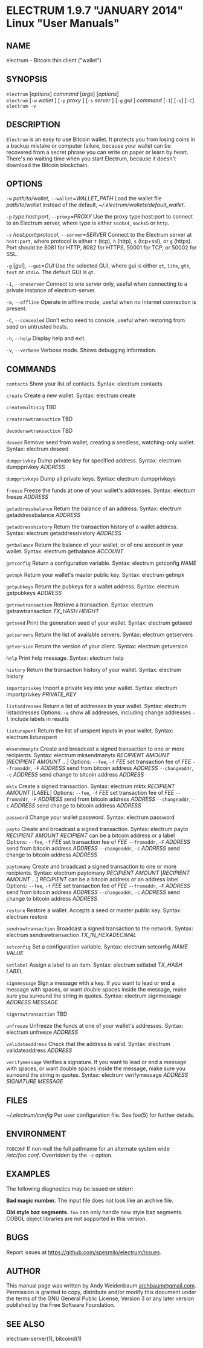 ELECTRUM 1.9.7 "JANUARY 2014" Linux "User Manuals"
==================================================

NAME
----

electrum - Bitcoin thin client ("wallet")

SYNOPSIS
--------

`electrum` [*options*] *command* [*args*] [*options*]  
`electrum` [`-w` *wallet* ] [`-p` *proxy* ] [`-s` *server* ] [`-g` *gui* ] *command* [`-1`] [`-o`] [`-C`]  
`electrum -v`

DESCRIPTION
-----------

`Electrum` is an easy to use Bitcoin wallet. It protects you from
losing coins in a backup mistake or computer failure, because your
wallet can be recovered from a secret phrase you can write on paper
or learn by heart. There's no waiting time when you start Electrum,
because it doesn't download the Bitcoin blockchain.

OPTIONS
-------

`-w` *path/to/wallet*, `--wallet`=*WALLET_PATH*
  Load the wallet file *path/to/wallet* instead of the default,
  *~/.electrum/wallets/default_wallet*.

`-p` *type:host:port*, `--proxy`=*PROXY*
  Use the proxy type:host:port to connect to an Electrum server,
  where type is either `socks4`, `socks5` or `http`.

`-s` *host:port:protocol*, `--server`=*SERVER*
  Connect to the Electrum server at `host:port`, where protocol is either
  `t` (tcp), `h` (http), `s` (tcp+ssl), or `g` (https). Port should be
  8081 for HTTP, 8082 for HTTPS, 50001 for TCP, or 50002 for SSL.

`-g` [*gui*], `--gui`=*GUI*
  Use the selected GUI, where gui is either `qt`, `lite`, `gtk`, `text`
  or `stdio`. The default GUI is `qt`.

`-1`, `--oneserver`
  Connect to one server only, useful when connecting to a private instance
  of electrum-server.

`-o`, `--offline`
  Operate in offline mode, useful when no Internet connection is present.

`-C`, `--concealed`
  Don't echo seed to console, useful when restoring from seed on
  untrusted hosts.

`-h`, `--help`
  Display help and exit.

`-v`, `--verbose`
  Verbose mode. Shows debugging information.

COMMANDS
--------

`contacts`
  Show your list of contacts.
    Syntax:
      electrum contacts

`create`
  Create a new wallet.
    Syntax:
      electrum create

`createmultisig`
  TBD

`createrawtransaction`
  TBD

`decoderawtransaction`
  TBD

`deseed`
  Remove seed from wallet, creating a seedless, watching-only wallet.
    Syntax:
      electrum deseed

`dumpprivkey`
  Dump private key for specified address.
    Syntax:
      electrum dumpprivkey *ADDRESS*

`dumpprivkeys`
  Dump all private keys.
    Syntax:
      electrum dumpprivkeys

`freeze`
  Freeze the funds at one of your wallet's addresses.
    Syntax:
      electrum freeze *ADDRESS*

`getaddressbalance`
  Return the balance of an address.
    Syntax:
      electrum getaddressbalance *ADDRESS*

`getaddresshistory`
  Return the transaction history of a wallet address.
    Syntax:
      electrum getaddresshistory *ADDRESS*

`getbalance`
  Return the balance of your wallet, or of one account in your wallet.
    Syntax:
      electrum getbalance *ACCOUNT*

`getconfig`
  Return a configuration variable.
    Syntax:
      electrum getconfig *NAME*

`getmpk`
  Return your wallet's master public key.
    Syntax:
      electrum getmpk

`getpubkeys`
  Return the pubkeys for a wallet address.
    Syntax:
      electrum getpubkeys *ADDRESS*

`getrawtransaction`
  Retrieve a transaction.
    Syntax:
      electrum getrawtransaction *TX_HASH* *HEIGHT*

`getseed`
  Print the generation seed of your wallet.
    Syntax:
      electrum getseed

`getservers`
  Return the list of available servers.
    Syntax:
      electrum getservers

`getversion`
  Return the version of your client.
    Syntax:
      electrum getversion

`help`
  Print help message.
    Syntax:
      electrum help

`history`
  Return the transaction history of your wallet.
    Syntax:
      electrum history

`importprivkey`
  Import a private key into your wallet.
    Syntax:
      electrum importprivkey *PRIVATE_KEY*

`listaddresses`
  Return a list of addresses in your wallet.
    Syntax:
      electrum listaddresses
    Options:
      `-a`
        show all addresses, including change addresses
      `-l`
        include labels in results

`listunspent`
  Return the list of unspent inputs in your wallet.
    Syntax:
      electrum listunspent

`mksendmanytx`
  Create and broadcast a signed transaction to one or more recipients.
    Syntax:
      electrum mksendmanytx *RECIPIENT* *AMOUNT* [*RECIPIENT* *AMOUNT* ...]
    Options:
      `--fee`, `-f` *FEE*
        set transaction fee of *FEE*
      `--fromaddr`, `-F` *ADDRESS*
        send from bitcoin address *ADDRESS*
      `--changeaddr`, `-c` *ADDRESS*
        send change to bitcoin address *ADDRESS*

`mktx`
  Create a signed transaction.
    Syntax:
      electrum mktx *RECIPIENT* *AMOUNT* [*LABEL*]
    Options:
      `--fee`, `-f` *FEE*
        set transaction fee of *FEE*
      `--fromaddr`, `-F` *ADDRESS*
        send from bitcoin address *ADDRESS*
      `--changeaddr`, `-c` *ADDRESS*
        send change to bitcoin address *ADDRESS*

`password`
  Change your wallet password.
    Syntax:
      electrum password

`payto`
  Create and broadcast a signed transaction.
    Syntax:
      electrum payto *RECIPIENT* *AMOUNT*
        *RECIPIENT* can be a bitcoin address or a label
    Options:
      `--fee`, `-f` *FEE*
        set transaction fee of *FEE*
      `--fromaddr`, `-F` *ADDRESS*
        send from bitcoin address *ADDRESS*
      `--changeaddr`, `-c` *ADDRESS*
        send change to bitcoin address *ADDRESS*

`paytomany`
  Create and broadcast a signed transaction to one or more recipients.
    Syntax:
      electrum paytomany *RECIPIENT* *AMOUNT* [*RECIPIENT* *AMOUNT* ...]
        *RECIPIENT* can be a bitcoin address or an address label
    Options:
      `--fee`, `-f` *FEE*
        set transaction fee of *FEE*
      `--fromaddr`, `-F` *ADDRESS*
        send from bitcoin address *ADDRESS*
      `--changeaddr`, `-c` *ADDRESS*
        send change to bitcoin address *ADDRESS*

`restore`
  Restore a wallet. Accepts a seed or master public key.
    Syntax:
      electrum restore

`sendrawtransaction`
  Broadcast a signed transaction to the network.
    Syntax:
      electrum sendrawtransaction *TX_IN_HEXADECIMAL*

`setconfig`
  Set a configuration variable.
    Syntax:
      electrum setconfig *NAME* *VALUE*

`setlabel`
  Assign a label to an item.
    Syntax:
      electrum setlabel *TX_HASH* *LABEL*

`signmessage`
  Sign a message with a key. If you want to lead or end a message with
  spaces, or want double spaces inside the message, make sure you surround
  the string in quotes.
    Syntax:
      electrum signmessage *ADDRESS* *MESSAGE*

`signrawtransaction`
  TBD

`unfreeze`
  Unfreeze the funds at one of your wallet's addresses.
    Syntax:
      electrum unfreeze *ADDRESS*

`validateaddress`
  Check that the address is valid.
    Syntax:
      electrum validateaddress *ADDRESS*

`verifymessage`
  Verifies a signature. If you want to lead or end a message with spaces,
  or want double spaces inside the message, make sure you surround the
  string in quotes.
    Syntax:
      electrum verifymessage *ADDRESS* *SIGNATURE* *MESSAGE*

FILES
-----

*~/.electrum/config*
  Per user configuration file. See foo(5) for further details.

ENVIRONMENT
-----------

`FOOCONF`
  If non-null the full pathname for an alternate system wide
  */etc/foo.conf*. Overridden by the `-c` option.

EXAMPLES
--------

The following diagnostics may be issued on stderr:

**Bad magic number.**
  The input file does not look like an archive file.

**Old style baz segments.**
  `foo` can only handle new style baz segments. COBOL object libraries
  are not supported in this version.

BUGS
----

Report issues at https://github.com/spesmilo/electrum/issues.

AUTHOR
------

This manual page was written by Andy Weidenbaum
<archbaum@gmail.com>. Permission is granted to copy, distribute and/or
modify this document under the terms of the GNU General Public License,
Version 3 or any later version published by the Free Software Foundation.

SEE ALSO
--------

electrum-server(1), bitcoind(1)

